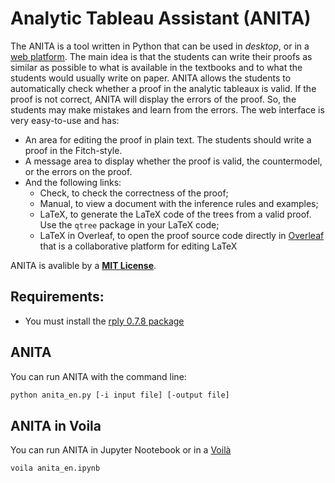 # Analytic Tableau Assistant (ANITA)

The ANITA is a tool written in Python that can be used in *desktop*, or in a [web platform](https://sistemas.quixada.ufc.br/anita/en/). The main idea is that the students can write their proofs as similar as possible to what is available in the textbooks and to what the students would usually write on paper. ANITA allows the students to automatically check whether a proof in the analytic tableaux is valid. If the proof is not correct, ANITA will display the errors of the proof. So, the students may make mistakes and learn from the errors. The web interface is very easy-to-use and has: 
- An area for editing the proof in plain text. The students should write a proof in the Fitch-style.
- A message area to display whether the proof is valid, the countermodel, or the errors on the proof.
- And the following links: 
  - Check, to check the correctness of the proof; 
  - Manual, to view a document with the inference rules and examples; 
  - LaTeX, to generate the LaTeX code of the trees from a valid proof. Use the `qtree` package in your LaTeX code; 
  - LaTeX in Overleaf, to open the proof source code directly in [Overleaf](http://overleaf.com/) that is a collaborative platform for editing LaTeX

ANITA is avalible by a [**MIT License**](license.txt).

## Requirements:
- You must install the [rply 0.7.8 package](https://pypi.org/project/rply/)

## ANITA
You can run ANITA with the command line: 
```bash
python anita_en.py [-i input file] [-output file]
```
## ANITA in Voila
You can run ANITA in Jupyter Nootebook or in a [Voilà](https://voila.readthedocs.io/) 
```bash
voila anita_en.ipynb
```

